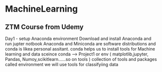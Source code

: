 # MachineLearning
ZTM Course from Udemy
---------------------------------------------- 
Day1 -
 setup Anaconda environment
 Download and install Anaconda and run jupter notbook
 Anaconda and Miniconda are software distributions and conda is likea personal assitant.
 conda helps us to install tools for Machine learning and data sceince
 conda --> Project1 or env ( matplotlib,jupyter, Pandas, Numoy,scikitlearn......so on tools )
 collection of tools and packages called environment
 we will use tools for classifyiing data
 
